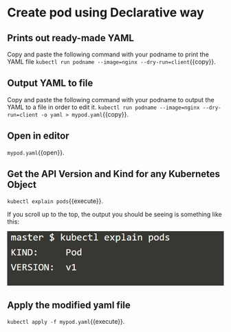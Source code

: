 # Create pod using Declarative way 

## Prints out ready-made YAML

Copy and paste the following command with your podname to print the YAML file   `kubectl run podname --image=nginx --dry-run=client`{{copy}}.

## Output YAML to file

Copy and paste the following command with your podname to output the YAML to a file in order to edit it.  `kubectl run podname --image=nginx --dry-run=client -o yaml > mypod.yaml`{{copy}}.

## Open in editor

 `mypod.yaml`{{open}}.

 ## Get the API Version and Kind for any Kubernetes Object 

 `kubectl explain pods`{{execute}}.

 If you scroll up to the top, the output you should be seeing is something like this: 

![output](assets/explainpods.png)

## Apply the modified yaml file 

`kubectl apply -f mypod.yaml`{{execute}}.
